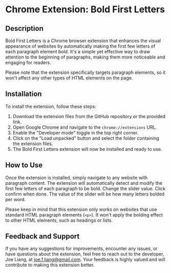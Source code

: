 # Chrome Extension: Bold First Letters
## Description

Bold First Letters is a Chrome browser extension that enhances the visual appearance of websites by automatically making the first few letters of each paragraph element bold. It's a simple yet effective way to draw attention to the beginning of paragraphs, making them more noticeable and engaging for readers.

Please note that the extension specifically targets paragraph elements, so it won't affect any other types of HTML elements on the page.

## Installation

To install the extension, follow these steps:

1. Download the extension files from the GitHub repository or the provided link.
2. Open Google Chrome and navigate to the `chrome://extensions` URL.
3. Enable the "Developer mode" toggle in the top right corner.
4. Click on the "Load unpacked" button and select the folder containing the extension files.
5. The Bold First Letters extension will now be installed and ready to use.

## How to Use

Once the extension is installed, simply navigate to any website with paragraph content. The extension will automatically detect and modify the first few letters of each paragraph to be bold.
Change the slider value.
Click confirm when done.
The value of the slider will be how many letters bolded per word.

Please keep in mind that this extension only works on websites that use standard HTML paragraph elements (`<p>`). It won't apply the bolding effect to other HTML elements, such as headings or lists.

## Feedback and Support

If you have any suggestions for improvements, encounter any issues, or have questions about the extension, feel free to reach out to the developer, Joe Liang, at joe.f.liang@gmail.com. Your feedback is highly valued and will contribute to making this extension better.